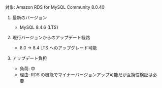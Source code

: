 対象: Amazon RDS for MySQL Community 8.0.40

1. 最新のバージョン
   - MySQL 8.4.6 (LTS)

2. 現行バージョンからのアップデート経路
   - 8.0 → 8.4 LTS へのアップグレード可能

3. アップデート負担
   - 負荷: 中
   - 理由: RDS の機能でマイナーバージョンアップ可能だが互換性検証は必要

